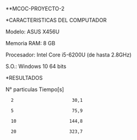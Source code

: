 **MCOC-PROYECTO-2

*CARACTERISTICAS DEL COMPUTADOR

Modelo: ASUS X456U

Memoria RAM: 8 GB

Procesador: Intel Core i5-6200U (de hasta 2.8GHz)

S.O.: Windows 10 64 bits

*RESULTADOS

N° particulas             Tiempo[s]

      2                      30,1

      5                      75,9

      10                    144,8

      20                    323,7

